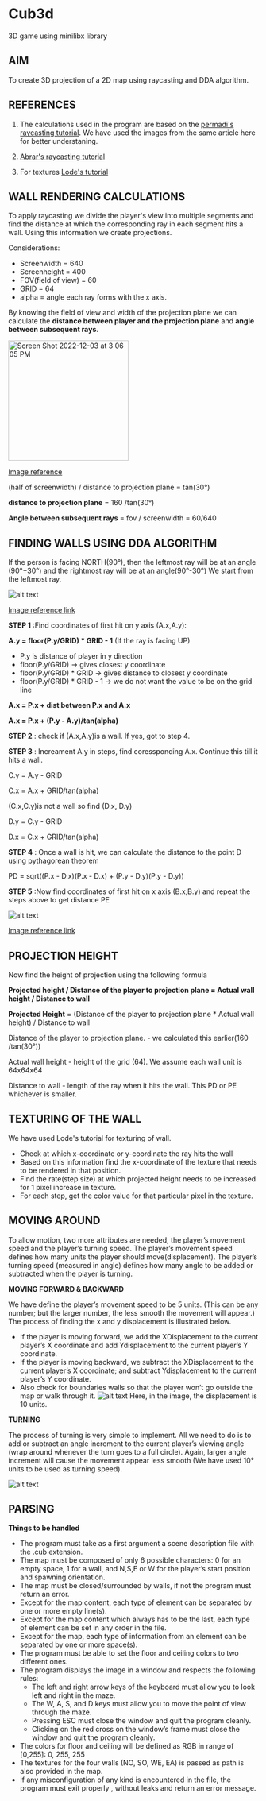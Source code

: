# Cub3d
3D game using minilibx library



## AIM
To create 3D projection of a 2D map using raycasting and DDA algorithm.

## REFERENCES

1. The calculations used in the program are based on the [permadi's raycasting tutorial](https://permadi.com/1996/05/ray-casting-tutorial-table-of-contents/). We have used the images from the same article here for better understaning.

2. [Abrar's raycasting tutorial](https://github.com/Saxsori/ray-cast)

3. For textures [Lode's tutorial](https://lodev.org/cgtutor/raycasting.html)


## WALL RENDERING CALCULATIONS

To apply raycasting we divide the player's view into multiple segments and find the distance at which the corresponding ray in each segment hits a wall. Using this information we create projections.

Considerations:

* Screenwidth = 640
* Screenheight = 400
* FOV(field of view) = 60
* GRID = 64
* alpha = angle each ray forms with the x axis.

By knowing the field of view and width of the projection plane we can calculate the **distance between player and the projection plane** and **angle between subsequent rays**.

<img width="242" alt="Screen Shot 2022-12-03 at 3 06 05 PM" src="https://user-images.githubusercontent.com/66158938/205437887-beddb09c-9104-41e9-8e1f-7723017491a0.png">

[Image reference](https://permadi.com/1996/05/ray-casting-tutorial-5/)


(half of screenwidth) / distance to projection plane = tan(30°)

**distance to projection plane** = 160 /tan(30°)

**Angle between subsequent rays** = fov / screenwidth = 60/640



## FINDING WALLS USING DDA ALGORITHM

If the person is facing NORTH(90°), then the leftmost ray will be at an angle (90°+30°) and the rightmost ray will be at an angle(90°-30°)
We start from the leftmost ray.

![alt text](https://permadi.com/tutorial/raycast/images/figure15.gif)

[Image reference link](https://permadi.com/1996/05/ray-casting-tutorial-7/)

**STEP 1** :Find coordinates of first hit on y axis (A.x,A.y):

**A.y = floor(P.y/GRID) * GRID - 1**   (If the ray is facing UP)

- P.y is distance of player in y direction
- floor(P.y/GRID) -> gives closest y coordinate
- floor(P.y/GRID) * GRID  -> gives distance to closest y coordinate
- floor(P.y/GRID) * GRID - 1  -> we do not want the value to be on the grid line

**A.x = P.x + dist between P.x and A.x**

**A.x = P.x + (P.y - A.y)/tan(alpha)**

**STEP 2** : check if (A.x,A.y)is a wall. If yes, got to step 4.

**STEP 3** : Increament A.y in steps, find coressponding A.x. Continue this till it hits a wall.

  C.y = A.y - GRID
  
  C.x = A.x + GRID/tan(alpha)
  
  (C.x,C.y)is not a wall so find (D.x, D.y)
  
   D.y = C.y - GRID
  
  D.x = C.x + GRID/tan(alpha)
  
**STEP 4** : Once a wall is hit, we can calculate the distance to the point D using pythagorean theorem

PD = sqrt((P.x - D.x)(P.x - D.x) + (P.y - D.y)(P.y - D.y))


**STEP 5** :Now find coordinates of first hit on x axis (B.x,B.y) and repeat the steps above to get distance PE

![alt text](https://permadi.com/tutorial/raycast/images/figure16.gif)

[Image reference link](https://permadi.com/1996/05/ray-casting-tutorial-7/)

 
## PROJECTION HEIGHT

Now find the height of projection using the following formula

**Projected height / Distance of the player to projection plane = Actual wall height / Distance to wall**

**Projected Height** = (Distance of the player to projection plane * Actual wall height) / Distance to wall
  
  
Distance of the player to projection plane. - we calculated this earlier(160 /tan(30°))

Actual wall height - height of the grid (64). We assume each wall unit is 64x64x64 

Distance to wall - length of the ray when it hits the wall. This PD or PE whichever is smaller.



## TEXTURING OF THE WALL

We have used Lode's tutorial for texturing of wall.

- Check at which x-coordinate or y-coordinate the ray hits the wall
- Based on this information find the x-coordinate of the texture that needs to be rendered in that position.
- Find the rate(step size) at which projected height needs to be increased for 1 pixel increase in texture.
- For each step, get the color value for that particular pixel in the texture.



## MOVING AROUND

To allow motion, two more attributes are needed, the player’s movement speed and the player’s turning speed. The player’s movement speed defines how
many units the player should move(displacement). The player’s turning speed (measured in angle) defines how many angle to be added or subtracted when
the player is turning.

**MOVING FORWARD & BACKWARD**

We have define the player’s movement speed to be 5 units. (This can be any number; but the larger number, the less smooth the movement will appear.) The process of finding the x and y displacement is illustrated below.
- If the player is moving forward, we add the XDisplacement to the current player’s X coordinate and add Ydisplacement to the current player’s Y coordinate.
- If the player is moving backward, we subtract the XDisplacement to the current player’s X coordinate; and subtract Ydisplacement to the current player’s Y coordinate. 
- Also check for boundaries walls so that the player won’t go outside the map or walk through it.
![alt text](https://permadi.com/tutorial/raycast/images/figure31.gif)
Here, in the image, the displacement is 10 units.

**TURNING**

The process of turning is very simple to implement. All we need to do is to add or subtract an angle increment to the current player’s viewing angle (wrap around whenever the turn goes to a full circle).
Again, larger angle increment will cause the movement appear less smooth (We have used 10° units to be used as turning speed).

![alt text](https://permadi.com/tutorial/raycast/images/figure32.gif)

## PARSING

**Things to be handled**

- The program must take as a first argument a scene description file with the .cub extension.
- The map must be composed of only 6 possible characters: 0 for an empty space, 1 for a wall, and N,S,E or W for the player’s start position and spawning orientation.
- The map must be closed/surrounded by walls, if not the program must return an error.
- Except for the map content, each type of element can be separated by one or more empty line(s).
- Except for the map content which always has to be the last, each type of element can be set in any order in the file.
- Except for the map, each type of information from an element can be separated by one or more space(s).
- The program must be able to set the floor and ceiling colors to two different ones.
- The program displays the image in a window and respects the following rules:
  * The left and right arrow keys of the keyboard must allow you to look left and right in the maze.
  * The W, A, S, and D keys must allow you to move the point of view through the maze.
  * Pressing ESC must close the window and quit the program cleanly.
  * Clicking on the red cross on the window’s frame must close the window and quit the program cleanly.
- The colors for floor and ceiling will be defined as RGB in range of  [0,255]: 0, 255, 255
- The textures for the four walls (NO, SO, WE, EA) is passed as path is also provided in the map.
- If any misconfiguration of any kind is encountered in the file, the program must exit properly , without leaks and return an error message.
  

















